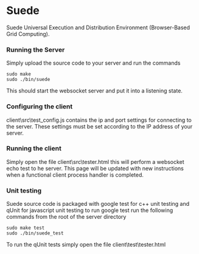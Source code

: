 # Suede
Suede Universal Execution and Distribution Environment (Browser-Based Grid Computing).

### Running the Server
Simply upload the source code to your server and run the commands
```
sudo make
sudo ./bin/suede
```
This should start the websocket server and put it into a listening state.

### Configuring the client
client\src\test_config.js contains the ip and port settings for connecting to the server. These settings must be set according to the IP address of your server.

### Running the client
Simply open the file client\src\tester.html this will perform a websocket echo test to he server. This page will be updated with new instructions when a functional client process handler is completed.

### Unit testing
Suede source code is packaged with google test for c++ unit testing and qUnit for javascript unit testing
to run google test run the following commands from the root of the server directory
```
sudo make test
sudo ./bin/suede_test
```
To run the qUnit tests simply open the file client\test\tester.html
